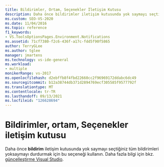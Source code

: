 ```yaml
---
title: Bildirimler, Ortam, Seçenekler İletişim Kutusu
description: Daha önce bildirimler iletişim kutusunda yok saymayı seçtiğiniz tüm bildirimleri yok saymayı durdurmak için ortam bölümündeki bildirimler sayfasını nasıl kullanacağınızı öğrenin.
ms.custom: SEO-VS-2020
ms.date: 11/04/2016
ms.topic: reference
f1_keywords:
- VS.ToolsOptionsPages.Environment.Notifications
ms.assetid: 71cf7380-f2c6-436f-a17c-fdd5f90f5865
author: TerryGLee
ms.author: tglee
manager: jmartens
ms.technology: vs-ide-general
ms.workload:
- multiple
monikerRange: vs-2017
ms.openlocfilehash: d2ebffb8f4fbd22660cc2f96969172ddabc6dc49
ms.sourcegitcommit: b12a38744db371d2894769ecf305585f9577792f
ms.translationtype: MT
ms.contentlocale: tr-TR
ms.lasthandoff: 09/13/2021
ms.locfileid: "126628694"
---
```

# <a name="notifications-environment-options-dialog-box"></a>Bildirimler, ortam, Seçenekler iletişim kutusu

Daha önce **bildirim** iletişim kutusunda yok saymayı seçtiğiniz tüm bildirimleri yoksaymayı durdurmak için bu seçeneği kullanın. Daha fazla bilgi için bkz. [güncelleştirme Visual Studio](../../install/update-visual-studio.md).